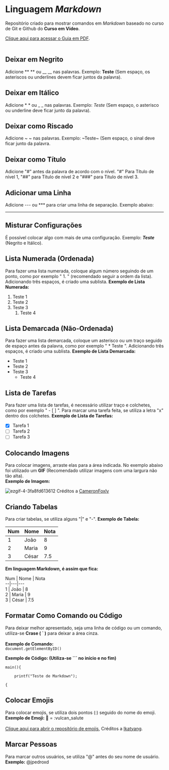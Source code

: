 # Linguagem *Markdown*
 Repositório criado para mostrar comandos em *Markdown* baseado no curso de Git e Github do **Curso em Vídeo**. <br>
 
 [Clique aqui para acessar o Guia em PDF](https://github.com/gustavoguanabara/git-github/blob/master/manuais-PDF/guia-markdown.pdf). <br><br>


## Deixar em Negrito
   Adicione ** ** ou __ __ nas palavras. Exemplo: **Teste** (Sem espaço, os asteriscos ou underlines devem ficar juntos da palavra).

## Deixar em Itálico
   Adicione * * ou _ _ nas palavras. Exemplo: *Teste* (Sem espaço, o asterisco ou underline deve ficar junto da palavra).

## Deixar como Riscado
   Adicione ~ ~ nas palavras. Exemplo: ~Teste~ (Sem espaço, o sinal deve ficar junto da palavra.

## Deixar como Título
   Adicione "#" antes da palavra de acordo com o nível. "#" Para Título de nível 1, "##" para Título de nível 2 e "###" para Título de nível 3.

## Adicionar uma Linha
   Adicione --- ou *** para criar uma linha de separação. Exemplo abaixo:
   
   ---
   
## Misturar Configurações
   É possível colocar algo com mais de uma configuração. Exemplo: __*Teste*__ (Negrito e Itálico).
   
## Lista Numerada (Ordenada)
   Para fazer uma lista numerada, coloque algum número seguindo de um ponto, como por exemplo " 1. " (recomendado seguir a ordem da lista).
   Adicionando três espaços, é criado uma sublista. 
    **Exemplo de Lista Numerada:**
   
   1. Teste 1
   2. Teste 2
   3. Teste 3
      1. Teste 4

## Lista Demarcada (Não-Ordenada)
   Para fazer uma lista demarcada, coloque um asterisco ou um traço seguido de espaço antes da palavra, como por exemplo " * Teste ".
   Adicionando três espaços, é criado uma sublista. **Exemplo de Lista Demarcada:**
    
   * Teste 1 
   * Teste 2
   * Teste 3
      * Teste 4
   
## Lista de Tarefas
   Para fazer uma lista de tarefas, é necessário utilizar traço e colchetes, como por exemplo " - [ ] ". Para marcar uma tarefa feita,
   se utiliza a letra "x" dentro dos colchetes.
    **Exemplo de Lista de Tarefas:**
   
   - [x] Tarefa 1
   - [ ] Tarefa 2
   - [ ] Tarefa 3

## Colocando Imagens
   Para colocar imagens, arraste elas para a área indicada. No exemplo abaixo foi utilizado um **GIF** (Recomendado utilizar imagens com uma largura não tão alta). <br> 
   **Exemplo de Imagem:** 
   
   ![ezgif-4-3fa8fd613612](https://user-images.githubusercontent.com/44150570/134210790-a7e9e94c-7259-444e-879b-9236e154eeac.gif)  Créditos a [CameronFoxly](https://github.com/cameronfoxly)
   
## Criando Tabelas
Para criar tabelas, se utiliza alguns "|" e "-". **Exemplo de Tabela:**

Num | Nome | Nota
--|---|---
1 | João | 8
2 | Maria | 9
3 | César | 7.5

**Em linguagem Markdown, é assim que fica:**

Num | Nome | Nota <br>
   \--|---|---\
  1 | João | 8 <br>
  2 | Maria | 9 <br>
  3 | César | 7.5
  
## Formatar Como Comando ou Código
Para deixar melhor apresentado, seja uma linha de código ou um comando, utiliza-se **Crase ( \` )** para deixar a área cinza. <br><br>
**Exemplo de Comando:** <br>
`document.getElementByID()`

**Exemplo de Código: (Utiliza-se \`\`\` no início e no fim)**
```
main(){

    printf("Teste de Markdown");

{

```
## Colocar Emojis
Para colocar emojis, se utiliza dois pontos (:) seguido do nome do emoji. <br>
**Exemplo de Emoji:**  🖖 = :vulcan_salute <br><br>
[Clique aqui para abrir o reposítório de emojis](https://github.com/ikatyang/emoji-cheat-sheet), Créditos a [Ikatyang](https://github.com/ikatyang).

## Marcar Pessoas
Para marcar outros usuários, se utiliza "@" antes do seu nome de usuário. **Exemplo:** @jpedroxd
